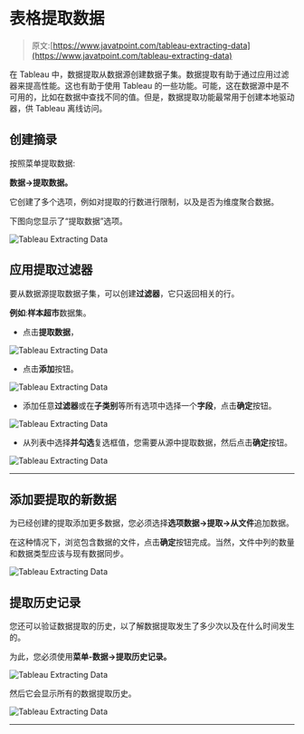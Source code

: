 # 表格提取数据

> 原文:[https://www.javatpoint.com/tableau-extracting-data](https://www.javatpoint.com/tableau-extracting-data)

在 Tableau 中，数据提取从数据源创建数据子集。数据提取有助于通过应用过滤器来提高性能。这也有助于使用 Tableau 的一些功能。可能，这在数据源中是不可用的，比如在数据中查找不同的值。但是，数据提取功能最常用于创建本地驱动器，供 Tableau 离线访问。

## 创建摘录

按照菜单提取数据:

**数据→提取数据。**

它创建了多个选项，例如对提取的行数进行限制，以及是否为维度聚合数据。

下图向您显示了“提取数据”选项。

![Tableau Extracting Data](../Images/3a80ed7b79a98c68359a4342b7eeb25c.png)

## 应用提取过滤器

要从数据源提取数据子集，可以创建**过滤器**，它只返回相关的行。

**例如**:**样本超市**数据集。

*   点击**提取数据**，

![Tableau Extracting Data](../Images/dd4dba31345f4e292544af8be1067f44.png)

*   点击**添加**按钮。

![Tableau Extracting Data](../Images/c3adc2a4d098d91afbdc460c40107781.png)

*   添加任意**过滤器**或在**子类别**等所有选项中选择一个**字段**，点击**确定**按钮。

![Tableau Extracting Data](../Images/becfadb7c1c14b74294277f7988fa1ed.png)

*   从列表中选择**并勾选**复选框值，您需要从源中提取数据，然后点击**确定**按钮。

![Tableau Extracting Data](../Images/fad5cbb586f2c09bd0e1d8026e388f7c.png)

* * *

## 添加要提取的新数据

为已经创建的提取添加更多数据，您必须选择**选项数据→提取→从文件**追加数据。

在这种情况下，浏览包含数据的文件，点击**确定**按钮完成。当然，文件中列的数量和数据类型应该与现有数据同步。

![Tableau Extracting Data](../Images/8cd7e3f5eb3534a49e51af8bf2798c59.png)

## 提取历史记录

您还可以验证数据提取的历史，以了解数据提取发生了多少次以及在什么时间发生的。

为此，您必须使用**菜单-数据→提取历史记录。**

![Tableau Extracting Data](../Images/8dc276f6a70e1202930e0a74a6bba730.png)

然后它会显示所有的数据提取历史。

![Tableau Extracting Data](../Images/b762a1e0e2760edb0b6743e214daedc3.png)

* * *